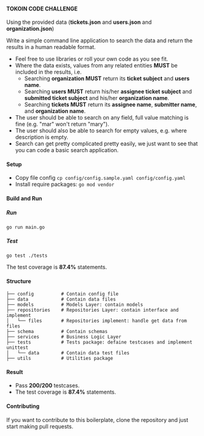 #### TOKOIN CODE CHALLENGE
Using the provided data (**tickets.json** and **users.json** and **organization.json**)

Write a simple command line application to search the data and return the results
in a human readable format.

* Feel free to use libraries or roll your own code as you see fit.
* Where the data exists, values from any related entities **MUST** be included in
the results, i.e.
    * Searching **organization MUST** return its **ticket subject** and **users name**.
    * Searching **users MUST** return his/her **assignee ticket subject** and **submitted ticket subject** and his/her **organization name**.
    * Searching **tickets MUST** return its **assignee name**, **submitter name**, and **organization name**.
* The user should be able to search on any field, full value matching is fine
(e.g. "mar" won't return "mary").
* The user should also be able to search for empty values, e.g. where
description is empty.
* Search can get pretty complicated pretty easily, we just want to see that you
can code a basic search application.

#### Setup
* Copy file config `cp config/config.sample.yaml config/config.yaml`
* Install require packages: `go mod vendor`

#### Build and Run
##### Run
```shell script
go run main.go
```
##### Test
```shell script
go test ./tests
```
The test coverage is **87.4%** statements. 

#### Structure
```shell script
├── config          # Contain config file
├── data            # Contain data files
├── models          # Models Layer: contain models
├── repositories    # Repositories Layer: contain interface and implement
│   └── files       # Repositories implement: handle get data from files
├── schema          # Contain schemas
├── services        # Business Logic Layer  
├── tests           # Tests package: defaine testcases and implement unittest
│   └── data        # Contain data test files
├── utils           # Utilities package
```

#### Result
* Pass **200/200** testcases.
* The test coverage is **87.4%** statements.

#### Contributing
If you want to contribute to this boilerplate, clone the repository and just start making pull requests.